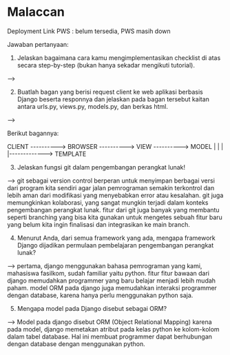 # Malaccan


Deployment Link PWS : belum tersedia, PWS masih down

Jawaban pertanyaan:
1. Jelaskan bagaimana cara kamu mengimplementasikan checklist di atas secara step-by-step (bukan hanya sekadar mengikuti tutorial).

-->

2. Buatlah bagan yang berisi request client ke web aplikasi berbasis Django beserta responnya dan jelaskan pada bagan tersebut kaitan antara urls.py, views.py, models.py, dan berkas html.

-->

Berikut bagannya:

CLIENT ----------> BROWSER ----------> VIEW ----------> MODEL
                                        |
                                        |
                                        |
                                        |-------------> TEMPLATE


3. Jelaskan fungsi git dalam pengembangan perangkat lunak!

--> git sebagai version control berperan untuk menyimpan berbagai versi dari program kita sendiri agar jalan pemrograman semakin terkontrol dan lebih aman dari modifikasi yang menyebabkan error atau kesalahan. git juga memungkinkan kolaborasi, yang sangat mungkin terjadi dalam konteks pengembangan perangkat lunak. fitur dari git juga banyak yang membantu seperti branching yang bisa kita gunakan untuk mengetes sebuah fitur baru yang belum kita ingin finalisasi dan integrasikan ke main branch.

4. Menurut Anda, dari semua framework yang ada, mengapa framework Django dijadikan permulaan pembelajaran pengembangan perangkat lunak?

--> pertama, django menggunakan bahasa pemrograman yang kami, mahasiswa fasilkom, sudah familiar yaitu python. fitur fitur bawaan dari django memudahkan programmer yang baru belajar menjadi lebih mudah paham. model ORM pada django juga memudahkan interaksi programmer dengan database, karena hanya perlu menggunakan python saja.

5. Mengapa model pada Django disebut sebagai ORM?

--> Model pada django disebut ORM (Object Relational Mapping) karena pada model, django memetakan atribut pada kelas python ke kolom-kolom dalam tabel database. Hal ini membuat programmer dapat berhubungan dengan database dengan menggunakan python.
